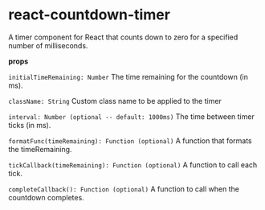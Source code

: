 react-countdown-timer
=====================

A timer component for React that counts down to zero for a specified number of milliseconds.

 **props**
 
 `initialTimeRemaining: Number`
 The time remaining for the countdown (in ms).

 `className: String`
  Custom class name to be applied to the timer

 `interval: Number (optional -- default: 1000ms)`
 The time between timer ticks (in ms).

 `formatFunc(timeRemaining): Function (optional)`
 A function that formats the timeRemaining.

 `tickCallback(timeRemaining): Function (optional)`
 A function to call each tick.

 `completeCallback(): Function (optional)`
 A function to call when the countdown completes.
